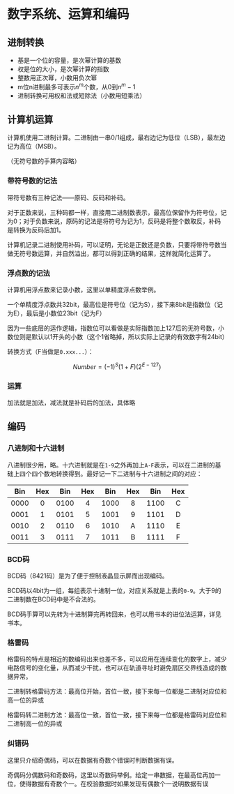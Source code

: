 # 数字系统、运算和编码
## 进制转换
* 基是一个位的容量，是次幂计算的基数
* 权是位的大小，是次幂计算的指数
* 整数用正次幂，小数用负次幂
* m位n进制最多可表示$n^m$个数，从$0$到$n^m-1$
* 进制转换可用权和法或短除法（小数用短乘法）
## 计算机运算
计算机使用二进制计算。二进制由一串0/1组成，最右边记为低位（LSB），最左边记为高位（MSB）。

（无符号数的手算内容略）

### 带符号数的记法

带符号数有三种记法——原码、反码和补码。

对于正数来说，三种码都一样，直接用二进制数表示，最高位保留作为符号位，记为0；对于负数来说，原码的记法是将符号为记为1，反码是将整个数取反，补码是转换为反码后加1。

计算机记录二进制使用补码，可以证明，无论是正数还是负数，只要将带符号数当做无符号数运算，并自然溢出，都可以得到正确的结果，这样就简化运算了。

### 浮点数的记法

计算机用浮点数来记录小数，这里以单精度浮点数举例。

一个单精度浮点数共32bit，最高位是符号位（记为S），接下来8bit是指数位（记为E），最后是小数位23bit（记为F）

因为一些底层的运作逻辑，指数位可以看做是实际指数加上127后的无符号数，小数位则是默认以1开头的小数（这个1省略掉，所以实际上记录的有效数字有24bit）

转换方式（F当做是`0.xxx...`）：

$$Number = (-1)^S(1+F)(2^{E-127})$$

### 运算

加法就是加法，减法就是补码后的加法，具体略

## 编码

### 八进制和十六进制

八进制很少用，略。十六进制就是在`1-9`之外再加上`A-F`表示，可以在二进制的基础上四个四个数地转换得到。最好记一下二进制与十六进制之间的对应：

| Bin | Hex | Bin | Hex | Bin | Hex | Bin | Hex |
|:---:|:---:|:---:|:---:|:---:|:---:|:---:|:---:|
|0000 |0    |0100 |4    |1000 |8    |1100 |C    |
|0001 |1    |0101 |5    |1001 |9    |1101 |D    |
|0010 |2    |0110 |6    |1010 |A    |1110 |E    |
|0011 |3    |0111 |7    |1011 |B    |1111 |F    |

### BCD码

BCD码（8421码）是为了便于控制液晶显示屏而出现编码。

BCD码以4bit为一组，每组表示十进制一位，对应关系就是上表的`0-9`。大于9的二进制数在BCD码中是不合法的。

BCD码手算可以先转为十进制算完再转回来，也可以用书本的进位法运算，详见书本。

### 格雷码

格雷码的特点是相近的数编码出来也差不多，可以应用在连续变化的数字上，减少电路信号的变化量，从而减少干扰，也可以在轨道寻址时避免扇区交界线造成的数据异常。

二进制转格雷码方法：最高位开始，首位一致，接下来每一位都是二进制对应位和高一位的异或

格雷码转二进制方法：最高位一致，首位一致，接下来每一位都是格雷码对应位和二进制高一位的异或

### 纠错码

这里只介绍奇偶码，可以在数据有奇数个错误时判断数据有误。

奇偶码分偶数码和奇数码，这里以奇数码举例。给定一串数据，在最高位再加一位，使得数据有奇数个一。在校验数据时如果发现有偶数个一说明数据有误